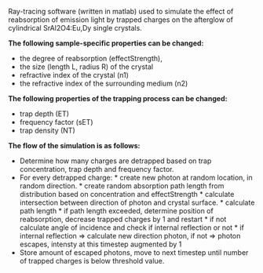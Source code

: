 Ray-tracing software (written in matlab) used to simulate the effect of reabsorption of emission light by trapped charges on the afterglow of cylindrical SrAl2O4:Eu,Dy single crystals.

**The following sample-specific properties can be changed:**
- the degree of reabsorption (effectStrength),
- the size (length L, radius R) of the crystal
- refractive index of the crystal (n1)
- the refractive index of the surrounding medium (n2)

**The following properties of the trapping process can be changed:** 
- trap depth (ET)
- frequency factor (sET)
- trap density (NT)

**The flow of the simulation is as follows:**
- Determine how many charges are detrapped based on trap concentration, trap depth and frequency factor.
- For every detrapped charge:
        * create new photon at random location, in random direction.
        * create random absorption path length from distribution based on concentration and effectStrength
        * calculate intersection between direction of photon and crystal surface.
        * calculate path length
        * if path length exceeded, determine position of reabsorption, decrease trapped charges by 1 and restart
        * if not calculate angle of incidence and check if internal reflection or not
        * if internal reflection => calculate new direction photon, if not => photon escapes, intensty at this timestep augmented by 1
- Store amount of escaped photons, move to next timestep until number of trapped charges is below threshold value. 

     
